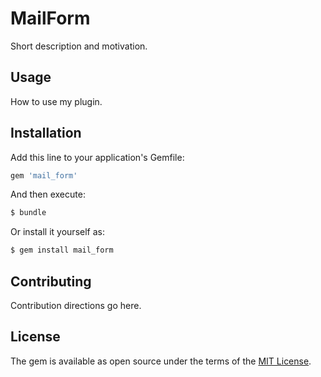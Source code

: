 # MailForm
Short description and motivation.

## Usage
How to use my plugin.

## Installation
Add this line to your application's Gemfile:

```ruby
gem 'mail_form'
```

And then execute:
```bash
$ bundle
```

Or install it yourself as:
```bash
$ gem install mail_form
```

## Contributing
Contribution directions go here.

## License
The gem is available as open source under the terms of the [MIT License](https://opensource.org/licenses/MIT).
